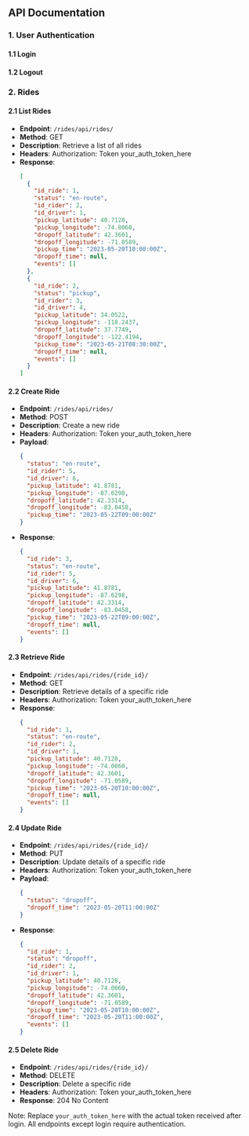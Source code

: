 ## API Documentation

### 1. User Authentication

#### 1.1 Login
#### 1.2 Logout

### 2. Rides

#### 2.1 List Rides
- **Endpoint**: `/rides/api/rides/`
- **Method**: GET
- **Description**: Retrieve a list of all rides
- **Headers**: Authorization: Token your_auth_token_here
- **Response**:
  ```json
  [
    {
      "id_ride": 1,
      "status": "en-route",
      "id_rider": 2,
      "id_driver": 1,
      "pickup_latitude": 40.7128,
      "pickup_longitude": -74.0060,
      "dropoff_latitude": 42.3601,
      "dropoff_longitude": -71.0589,
      "pickup_time": "2023-05-20T10:00:00Z",
      "dropoff_time": null,
      "events": []
    },
    {
      "id_ride": 2,
      "status": "pickup",
      "id_rider": 3,
      "id_driver": 4,
      "pickup_latitude": 34.0522,
      "pickup_longitude": -118.2437,
      "dropoff_latitude": 37.7749,
      "dropoff_longitude": -122.4194,
      "pickup_time": "2023-05-21T08:30:00Z",
      "dropoff_time": null,
      "events": []
    }
  ]
  ```

#### 2.2 Create Ride
- **Endpoint**: `/rides/api/rides/`
- **Method**: POST
- **Description**: Create a new ride
- **Headers**: Authorization: Token your_auth_token_here
- **Payload**:
  ```json
  {
    "status": "en-route",
    "id_rider": 5,
    "id_driver": 6,
    "pickup_latitude": 41.8781,
    "pickup_longitude": -87.6298,
    "dropoff_latitude": 42.3314,
    "dropoff_longitude": -83.0458,
    "pickup_time": "2023-05-22T09:00:00Z"
  }
  ```
- **Response**:
  ```json
  {
    "id_ride": 3,
    "status": "en-route",
    "id_rider": 5,
    "id_driver": 6,
    "pickup_latitude": 41.8781,
    "pickup_longitude": -87.6298,
    "dropoff_latitude": 42.3314,
    "dropoff_longitude": -83.0458,
    "pickup_time": "2023-05-22T09:00:00Z",
    "dropoff_time": null,
    "events": []
  }
  ```

#### 2.3 Retrieve Ride
- **Endpoint**: `/rides/api/rides/{ride_id}/`
- **Method**: GET
- **Description**: Retrieve details of a specific ride
- **Headers**: Authorization: Token your_auth_token_here
- **Response**:
  ```json
  {
    "id_ride": 1,
    "status": "en-route",
    "id_rider": 2,
    "id_driver": 1,
    "pickup_latitude": 40.7128,
    "pickup_longitude": -74.0060,
    "dropoff_latitude": 42.3601,
    "dropoff_longitude": -71.0589,
    "pickup_time": "2023-05-20T10:00:00Z",
    "dropoff_time": null,
    "events": []
  }
  ```

#### 2.4 Update Ride
- **Endpoint**: `/rides/api/rides/{ride_id}/`
- **Method**: PUT
- **Description**: Update details of a specific ride
- **Headers**: Authorization: Token your_auth_token_here
- **Payload**:
  ```json
  {
    "status": "dropoff",
    "dropoff_time": "2023-05-20T11:00:00Z"
  }
  ```
- **Response**:
  ```json
  {
    "id_ride": 1,
    "status": "dropoff",
    "id_rider": 2,
    "id_driver": 1,
    "pickup_latitude": 40.7128,
    "pickup_longitude": -74.0060,
    "dropoff_latitude": 42.3601,
    "dropoff_longitude": -71.0589,
    "pickup_time": "2023-05-20T10:00:00Z",
    "dropoff_time": "2023-05-20T11:00:00Z",
    "events": []
  }
  ```

#### 2.5 Delete Ride
- **Endpoint**: `/rides/api/rides/{ride_id}/`
- **Method**: DELETE
- **Description**: Delete a specific ride
- **Headers**: Authorization: Token your_auth_token_here
- **Response**: 204 No Content

Note: Replace `your_auth_token_here` with the actual token received after login. All endpoints except login require authentication.

